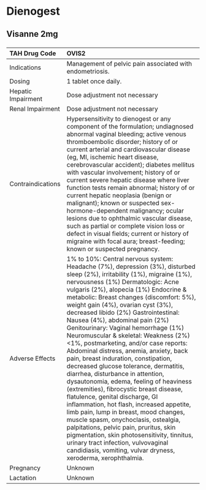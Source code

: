 # Dienogest

## Visanne 2mg

##### 

| TAH Drug Code      | OVIS2                                                                                                                                                                                                                                                                                                                                                                                                                                                                                                                                                                                                                                                                                                                                                                                                                                                                                                                                                                                                                                                                                                       |
|:-------------------|:------------------------------------------------------------------------------------------------------------------------------------------------------------------------------------------------------------------------------------------------------------------------------------------------------------------------------------------------------------------------------------------------------------------------------------------------------------------------------------------------------------------------------------------------------------------------------------------------------------------------------------------------------------------------------------------------------------------------------------------------------------------------------------------------------------------------------------------------------------------------------------------------------------------------------------------------------------------------------------------------------------------------------------------------------------------------------------------------------------|
| Indications        | Management of pelvic pain associated with endometriosis.                                                                                                                                                                                                                                                                                                                                                                                                                                                                                                                                                                                                                                                                                                                                                                                                                                                                                                                                                                                                                                                    |
| Dosing             | 1 tablet once daily.                                                                                                                                                                                                                                                                                                                                                                                                                                                                                                                                                                                                                                                                                                                                                                                                                                                                                                                                                                                                                                                                                        |
| Hepatic Impairment | Dose adjustment not necessary                                                                                                                                                                                                                                                                                                                                                                                                                                                                                                                                                                                                                                                                                                                                                                                                                                                                                                                                                                                                                                                                               |
| Renal Impairment   | Dose adjustment not necessary                                                                                                                                                                                                                                                                                                                                                                                                                                                                                                                                                                                                                                                                                                                                                                                                                                                                                                                                                                                                                                                                               |
| Contraindications  | Hypersensitivity to dienogest or any component of the formulation; undiagnosed abnormal vaginal bleeding; active venous thromboembolic disorder; history of or current arterial and cardiovascular disease (eg, MI, ischemic heart disease, cerebrovascular accident); diabetes mellitus with vascular involvement; history of or current severe hepatic disease where liver function tests remain abnormal; history of or current hepatic neoplasia (benign or malignant); known or suspected sex-hormone-dependent malignancy; ocular lesions due to ophthalmic vascular disease, such as partial or complete vision loss or defect in visual fields; current or history of migraine with focal aura; breast-feeding; known or suspected pregnancy.                                                                                                                                                                                                                                                                                                                                                       |
| Adverse Effects    | 1% to 10%: Central nervous system: Headache (7%), depression (3%), disturbed sleep (2%), irritability (1%), migraine (1%), nervousness (1%) Dermatologic: Acne vulgaris (2%), alopecia (1%) Endocrine & metabolic: Breast changes (discomfort: 5%), weight gain (4%), ovarian cyst (3%), decreased libido (2%) Gastrointestinal: Nausea (4%), abdominal pain (2%) Genitourinary: Vaginal hemorrhage (1%) Neuromuscular & skeletal: Weakness (2%) <1%, postmarketing, and/or case reports: Abdominal distress, anemia, anxiety, back pain, breast induration, constipation, decreased glucose tolerance, dermatitis, diarrhea, disturbance in attention, dysautonomia, edema, feeling of heaviness (extremities), fibrocystic breast disease, flatulence, genital discharge, GI inflammation, hot flash, increased appetite, limb pain, lump in breast, mood changes, muscle spasm, onychoclasis, ostealgia, palpitations, pelvic pain, pruritus, skin pigmentation, skin photosensitivity, tinnitus, urinary tract infection, vulvovaginal candidiasis, vomiting, vulvar dryness, xeroderma, xerophthalmia. |
| Pregnancy          | Unknown                                                                                                                                                                                                                                                                                                                                                                                                                                                                                                                                                                                                                                                                                                                                                                                                                                                                                                                                                                                                                                                                                                     |
| Lactation          | Unknown                                                                                                                                                                                                                                                                                                                                                                                                                                                                                                                                                                                                                                                                                                                                                                                                                                                                                                                                                                                                                                                                                                     |


